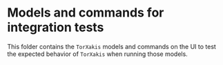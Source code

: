 # Models and commands for integration tests

This folder contains the `TorXakis` models and commands on the UI to test the
expected behavior of `TorXakis` when running those models.
